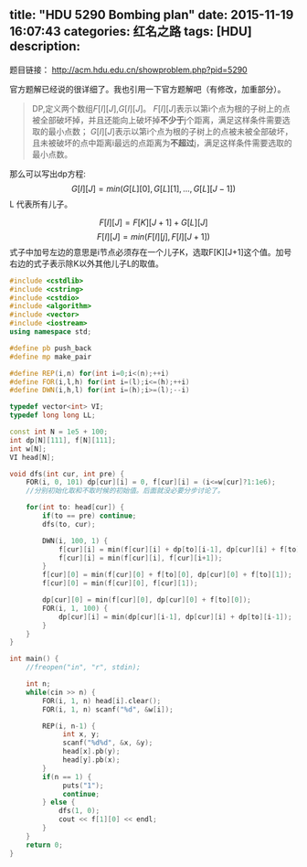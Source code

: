 title: "HDU 5290 Bombing plan"
date: 2015-11-19 16:07:43
categories: 红名之路
tags: [HDU]
description: 
---

题目链接： http://acm.hdu.edu.cn/showproblem.php?pid=5290

官方题解已经说的很详细了。我也引用一下官方题解吧（有修改，加重部分）。

>  DP,定义两个数组$F[I][J]$,$G[I][J]$。
>  $F[I][J]$表示以第i个点为根的子树上的点被全部破坏掉，并且还能向上破坏掉**不少于**j个距离，满足这样条件需要选取的最小点数；
>  $G[I][J]$表示以第i个点为根的子树上的点被未被全部破坏，且未被破坏的点中距离i最远的点距离为**不超过**j，满足这样条件需要选取的最小点数。
<!--more-->

那么可以写出dp方程:
$$G[I][J]=min(G[L][0],G[L][1],...,G[L][J-1]) $$ 
L 代表所有儿子。

$$F[I][J] = F[K][J+1]+G[L][J]$$
$$F[I][J] = min(F[I][j], F[I][J+1])$$
式子中加号左边的意思是i节点必须存在一个儿子K，选取F[K][J+1]这个值。加号右边的式子表示除K以外其他儿子L的取值。

```c++
#include <cstdlib>
#include <cstring>
#include <cstdio>
#include <algorithm>
#include <vector>
#include <iostream>
using namespace std;

#define pb push_back
#define mp make_pair

#define REP(i,n) for(int i=0;i<(n);++i)
#define FOR(i,l,h) for(int i=(l);i<=(h);++i)
#define DWN(i,h,l) for(int i=(h);i>=(l);--i)

typedef vector<int> VI;
typedef long long LL;

const int N = 1e5 + 100;
int dp[N][111], f[N][111];
int w[N];
VI head[N];

void dfs(int cur, int pre) {
    FOR(i, 0, 101) dp[cur][i] = 0, f[cur][i] = (i<=w[cur]?1:1e6); 
    //分别初始化取和不取时候的初始值。后面就没必要分步讨论了。

    for(int to: head[cur]) {
        if(to == pre) continue;
        dfs(to, cur);

        DWN(i, 100, 1) {
            f[cur][i] = min(f[cur][i] + dp[to][i-1], dp[cur][i] + f[to][i+1]);
            f[cur][i] = min(f[cur][i], f[cur][i+1]);
        }
        f[cur][0] = min(f[cur][0] + f[to][0], dp[cur][0] + f[to][1]);
        f[cur][0] = min(f[cur][0], f[cur][1]);

        dp[cur][0] = min(f[cur][0], dp[cur][0] + f[to][0]);
        FOR(i, 1, 100) {
            dp[cur][i] = min(dp[cur][i-1], dp[cur][i] + dp[to][i-1]);
        }
    }
}

int main() {
	//freopen("in", "r", stdin);

    int n;
    while(cin >> n) {
        FOR(i, 1, n) head[i].clear();
        FOR(i, 1, n) scanf("%d", &w[i]);

        REP(i, n-1) {
             int x, y;
             scanf("%d%d", &x, &y);
             head[x].pb(y);
             head[y].pb(x);
        }
        if(n == 1) {
             puts("1");
             continue;
        } else {
            dfs(1, 0);
            cout << f[1][0] << endl;
        }
    }
    return 0;
}
```
